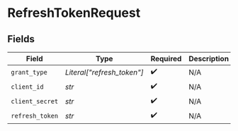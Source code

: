 # RefreshTokenRequest


## Fields

| Field                      | Type                       | Required                   | Description                |
| -------------------------- | -------------------------- | -------------------------- | -------------------------- |
| `grant_type`               | *Literal["refresh_token"]* | :heavy_check_mark:         | N/A                        |
| `client_id`                | *str*                      | :heavy_check_mark:         | N/A                        |
| `client_secret`            | *str*                      | :heavy_check_mark:         | N/A                        |
| `refresh_token`            | *str*                      | :heavy_check_mark:         | N/A                        |